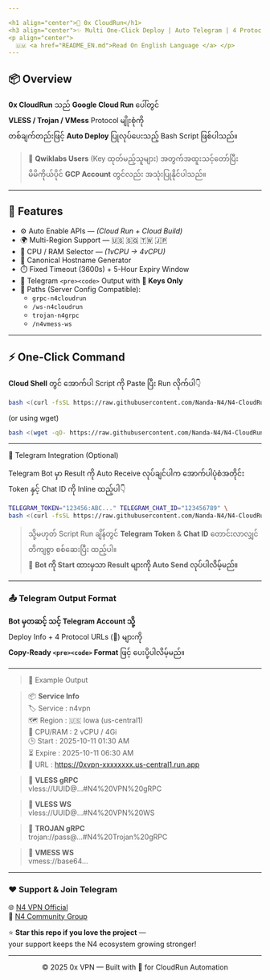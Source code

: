 ```yaml
---

<h1 align="center">🚀 0x CloudRun</h1>
<h3 align="center">✨ Multi One-Click Deploy | Auto Telegram | 4 Protocols on CloudRun ✨</h3>
<p align="center">
  🇺🇲 <a href="README_EN.md">Read On English Language </a> </p>
---
```


## 📦 Overview

**0x CloudRun** သည် **Google Cloud Run** ပေါ်တွင်  
**VLESS / Trojan / VMess** Protocol မျိုးစုံကို  
တစ်ချက်တည်းဖြင့် **Auto Deploy** ပြုလုပ်ပေးသည့် Bash Script ဖြစ်ပါသည်။

> 🎯 **Qwiklabs Users** (Key ထုတ်မည့်သူများ) အတွက်အထူးသင့်တော်ပြီး  
> မိမိကိုယ်ပိုင် **GCP Account** တွင်လည်း အသုံးပြုနိုင်ပါသည်။

---

## 🧩 Features

- ⚙️ Auto Enable APIs — *(Cloud Run + Cloud Build)*  
- 🌍 Multi-Region Support — 🇺🇸 🇸🇬 🇹🇼 🇯🇵  
- 🧠 CPU / RAM Selector — *(1vCPU → 4vCPU)*  
- 🔗 Canonical Hostname Generator  
- ⏱️ Fixed Timeout (3600s) + 5-Hour Expiry Window  
- 📨 Telegram `<pre><code>` Output with **🚀 Keys Only**  
- 🧭 Paths (Server Config Compatible):
  - `grpc-n4cloudrun`
  - `/ws-n4cloudrun`
  - `trojan-n4grpc`
  - `/n4vmess-ws`

---

## ⚡️ One-Click Command

**Cloud Shell** တွင် အောက်ပါ Script ကို Paste ပြီး Run လိုက်ပါ👇

```bash
bash <(curl -fsSL https://raw.githubusercontent.com/Nanda-N4/N4-CloudRun/main/n4.sh)
```
(or using wget)
```bash
bash <(wget -qO- https://raw.githubusercontent.com/Nanda-N4/N4-CloudRun/main/n4.sh)
```

---

🤖 Telegram Integration (Optional)

Telegram Bot မှာ Result ကို Auto Receive လုပ်ချင်ပါက
အောက်ပါပုံစံအတိုင်း Token နှင့် Chat ID ကို Inline ထည့်ပါ👇
```bash
TELEGRAM_TOKEN="123456:ABC..." TELEGRAM_CHAT_ID="123456789" \
bash <(curl -fsSL https://raw.githubusercontent.com/Nanda-N4/N4-CloudRun/main/n4.sh)

```
> သို့မဟုတ် Script Run ချိန်တွင် **Telegram Token** & **Chat ID** တောင်းလာလျှင်  
> တိကျစွာ စစ်ဆေးပြီး ထည့်ပါ။  
> 📩 **Bot ကို Start ထားမှသာ Result များကို Auto Send လုပ်ပါလိမ့်မည်။**

---

### 📤 Telegram Output Format

**Bot မှတဆင့် သင့် Telegram Account သို့**  
Deploy Info + 4 Protocol URLs (🚀) များကို  
**Copy-Ready `<pre><code>` Format** ဖြင့် ပေးပို့ပါလိမ့်မည်။

---

> 🧠 Example Output

>📦 **Service Info**  
>🏷️ Service : n4vpn  
>🗺️ Region  : 🇺🇸  Iowa (us-central1)  
>🧮 CPU/RAM : 2 vCPU / 4Gi  
>🕒 Start   : 2025-10-11 01:30 AM  
>⏳ Expire  : 2025-10-11 06:30 AM  
>🔗 URL     : https://0xvpn-xxxxxxxx.us-central1.run.app  

>🚀 **VLESS gRPC**  
vless://UUID@...#N4%20VPN%20gRPC  

>🚀 **VLESS WS**  
vless://UUID@...#N4%20VPN%20WS  

>🚀 **TROJAN gRPC**  
trojan://pass@...#N4%20Trojan%20gRPC  

>🚀 **VMESS WS**  
vmess://base64...

---

### ❤️ Support & Join Telegram

🌐 [N4 VPN Official](https://t.me/n4vpn)  
💬 [N4 Community Group](https://t.me/n4vpnchat)  

⭐ **Star this repo if you love the project** —  
your support keeps the N4 ecosystem growing stronger!  

---

<p align="center">© 2025 0x VPN — Built with 💙 for CloudRun Automation</p>
